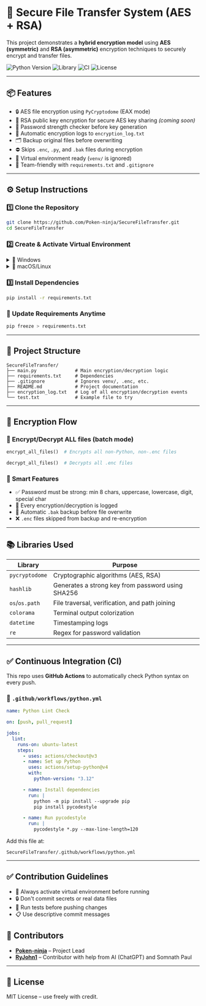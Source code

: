 # 🔐 Secure File Transfer System (AES + RSA)

This project demonstrates a **hybrid encryption model** using **AES (symmetric)** and **RSA (asymmetric)** encryption techniques to securely encrypt and transfer files.

![Python Version](https://img.shields.io/badge/Python-3.12-blue)
![Library](https://img.shields.io/badge/PyCryptodome-✅-green)
![CI](https://github.com/Poken-ninja/SecureFileTransfer/actions/workflows/python.yml/badge.svg)
![License](https://img.shields.io/badge/Status-Active-brightgreen)

---

## 📦 Features

- 🔒 AES file encryption using `PyCryptodome` (EAX mode)
- 🔑 RSA public key encryption for secure AES key sharing _(coming soon)_
- 🧪 Password strength checker before key generation
- 📄 Automatic encryption logs to `encryption_log.txt`
- 🗂️ Backup original files before overwriting
- ⛔ Skips `.enc`, `.py`, and `.bak` files during encryption
- 💼 Virtual environment ready (`venv/` is ignored)
- 🤝 Team-friendly with `requirements.txt` and `.gitignore`

---

## ⚙️ Setup Instructions

### 1️⃣ Clone the Repository

```bash
git clone https://github.com/Poken-ninja/SecureFileTransfer.git
cd SecureFileTransfer
```

### 2️⃣ Create & Activate Virtual Environment

<details>
<summary>🧪 Windows</summary>

```bash
python -m venv venv
.\venv\Scripts\activate
```

</details>

<details>
<summary>🧪 macOS/Linux</summary>

```bash
python3 -m venv venv
source venv/bin/activate
```

</details>

### 3️⃣ Install Dependencies

```bash
pip install -r requirements.txt
```

### 🔄 Update Requirements Anytime

```bash
pip freeze > requirements.txt
```

---

## 📁 Project Structure

```
SecureFileTransfer/
├── main.py              # Main encryption/decryption logic
├── requirements.txt     # Dependencies
├── .gitignore           # Ignores venv/, .enc, etc.
├── README.md            # Project documentation
├── encryption_log.txt   # Log of all encryption/decryption events
└── test.txt             # Example file to try
```

---

## 🔐 Encryption Flow

### 🔁 Encrypt/Decrypt ALL files (batch mode)

```python
encrypt_all_files()  # Encrypts all non-Python, non-.enc files

decrypt_all_files()  # Decrypts all .enc files
```

### 🧠 Smart Features

- ✅ Password must be strong: min 8 chars, uppercase, lowercase, digit, special char
- 📝 Every encryption/decryption is logged
- 🔁 Automatic `.bak` backup before file overwrite
- ❌ `.enc` files skipped from backup and re-encryption

---

## 📚 Libraries Used

| Library        | Purpose                                           |
| -------------- | ------------------------------------------------- |
| `pycryptodome` | Cryptographic algorithms (AES, RSA)               |
| `hashlib`      | Generates a strong key from password using SHA256 |
| `os`/`os.path` | File traversal, verification, and path joining    |
| `colorama`     | Terminal output colorization                      |
| `datetime`     | Timestamping logs                                 |
| `re`           | Regex for password validation                     |

---

## ✅ Continuous Integration (CI)

This repo uses **GitHub Actions** to automatically check Python syntax on every push.

### 📄 `.github/workflows/python.yml`

```yaml
name: Python Lint Check

on: [push, pull_request]

jobs:
  lint:
    runs-on: ubuntu-latest
    steps:
      - uses: actions/checkout@v3
      - name: Set up Python
        uses: actions/setup-python@v4
        with:
          python-version: "3.12"

      - name: Install dependencies
        run: |
          python -m pip install --upgrade pip
          pip install pycodestyle

      - name: Run pycodestyle
        run: |
          pycodestyle *.py --max-line-length=120
```

Add this file at:

```
SecureFileTransfer/.github/workflows/python.yml
```

---

## ✅ Contribution Guidelines

- 📌 Always activate virtual environment before running
- 🔒 Don't commit secrets or real data files
- 🧪 Run tests before pushing changes
- 📋 Use descriptive commit messages

## 👥 Contributors

- [**Poken-ninja**](https://github.com/Poken-ninja) – Project Lead
- [**RyJohn1**](https://github.com/RyJohn1) – Contributor
  with help from AI (ChatGPT) and Somnath Paul

---

## 📜 License

MIT License – use freely with credit.
